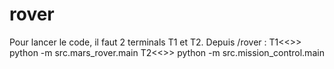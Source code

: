 # rover
Pour lancer le code, il faut 2 terminals T1 et T2.
Depuis /rover :
T1<<>> python -m src.mars_rover.main
T2<<>> python -m src.mission_control.main